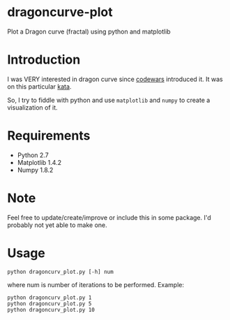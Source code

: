 # dragoncurve-plot
Plot a Dragon curve (fractal) using python and matplotlib

# Introduction
I was VERY interested in dragon curve since [codewars](http://www.codewars.com) introduced it. It was on this particular
[kata](http://www.codewars.com/kata/53ad7224454985e4e8000eaa).

So, I try to fiddle with python and use `matplotlib` and `numpy` to create a visualization of it.

# Requirements
- Python 2.7
- Matplotlib 1.4.2
- Numpy 1.8.2

# Note
Feel free to update/create/improve or include this in some package. I'd probably
not yet able to make one.

# Usage

    python dragoncurv_plot.py [-h] num

where num is number of iterations to be performed. Example:

    python dragoncurv_plot.py 1
    python dragoncurv_plot.py 5
    python dragoncurv_plot.py 10
